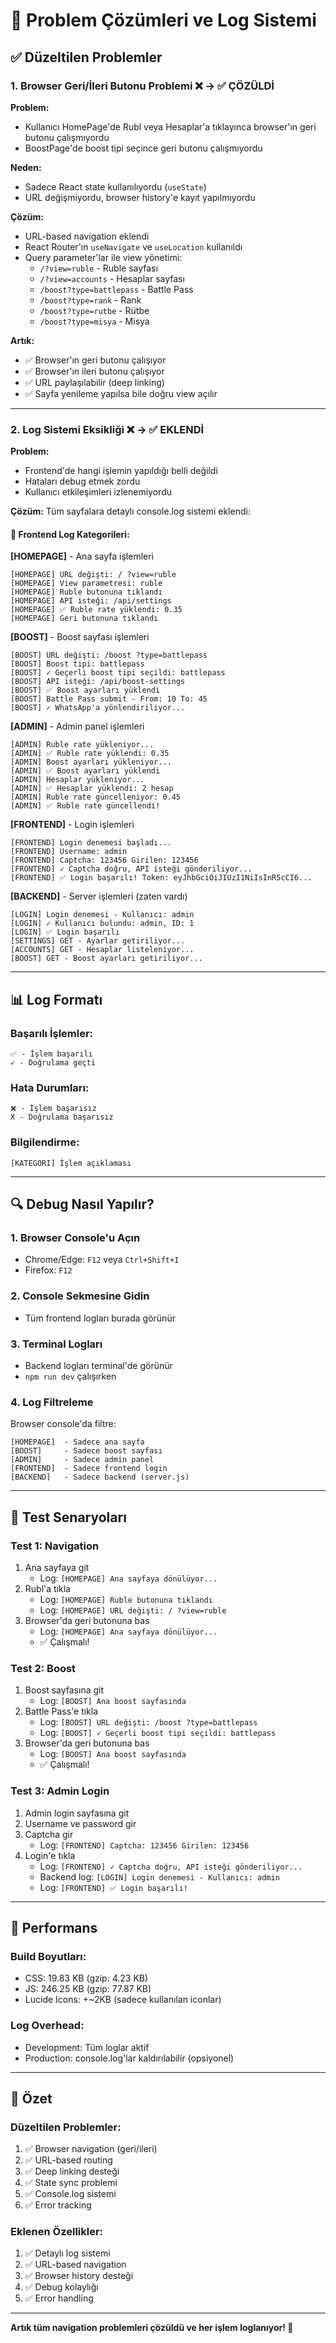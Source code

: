 # 🔧 Problem Çözümleri ve Log Sistemi

## ✅ Düzeltilen Problemler

### 1. Browser Geri/İleri Butonu Problemi ❌ → ✅ ÇÖZÜLDİ

**Problem:** 
- Kullanıcı HomePage'de Rubl veya Hesaplar'a tıklayınca browser'ın geri butonu çalışmıyordu
- BoostPage'de boost tipi seçince geri butonu çalışmıyordu

**Neden:**
- Sadece React state kullanılıyordu (`useState`)
- URL değişmiyordu, browser history'e kayıt yapılmıyordu

**Çözüm:**
- URL-based navigation eklendi
- React Router'ın `useNavigate` ve `useLocation` kullanıldı
- Query parameter'lar ile view yönetimi:
  - `/?view=ruble` - Ruble sayfası
  - `/?view=accounts` - Hesaplar sayfası
  - `/boost?type=battlepass` - Battle Pass
  - `/boost?type=rank` - Rank
  - `/boost?type=rutbe` - Rütbe
  - `/boost?type=misya` - Misya

**Artık:**
- ✅ Browser'ın geri butonu çalışıyor
- ✅ Browser'ın ileri butonu çalışıyor
- ✅ URL paylaşılabilir (deep linking)
- ✅ Sayfa yenileme yapılsa bile doğru view açılır

---

### 2. Log Sistemi Eksikliği ❌ → ✅ EKLENDİ

**Problem:**
- Frontend'de hangi işlemin yapıldığı belli değildi
- Hataları debug etmek zordu
- Kullanıcı etkileşimleri izlenemiyordu

**Çözüm:**
Tüm sayfalara detaylı console.log sistemi eklendi:

#### 📍 Frontend Log Kategorileri:

**[HOMEPAGE]** - Ana sayfa işlemleri
```
[HOMEPAGE] URL değişti: / ?view=ruble
[HOMEPAGE] View parametresi: ruble
[HOMEPAGE] Ruble butonuna tıklandı
[HOMEPAGE] API isteği: /api/settings
[HOMEPAGE] ✅ Ruble rate yüklendi: 0.35
[HOMEPAGE] Geri butonuna tıklandı
```

**[BOOST]** - Boost sayfası işlemleri
```
[BOOST] URL değişti: /boost ?type=battlepass
[BOOST] Boost tipi: battlepass
[BOOST] ✓ Geçerli boost tipi seçildi: battlepass
[BOOST] API isteği: /api/boost-settings
[BOOST] ✅ Boost ayarları yüklendi
[BOOST] Battle Pass submit - From: 10 To: 45
[BOOST] ✓ WhatsApp'a yönlendiriliyor...
```

**[ADMIN]** - Admin panel işlemleri
```
[ADMIN] Ruble rate yükleniyor...
[ADMIN] ✅ Ruble rate yüklendi: 0.35
[ADMIN] Boost ayarları yükleniyor...
[ADMIN] ✅ Boost ayarları yüklendi
[ADMIN] Hesaplar yükleniyor...
[ADMIN] ✅ Hesaplar yüklendi: 2 hesap
[ADMIN] Ruble rate güncelleniyor: 0.45
[ADMIN] ✅ Ruble rate güncellendi!
```

**[FRONTEND]** - Login işlemleri
```
[FRONTEND] Login denemesi başladı...
[FRONTEND] Username: admin
[FRONTEND] Captcha: 123456 Girilen: 123456
[FRONTEND] ✓ Captcha doğru, API isteği gönderiliyor...
[FRONTEND] ✅ Login başarılı! Token: eyJhbGciOiJIUzI1NiIsInR5cCI6...
```

**[BACKEND]** - Server işlemleri (zaten vardı)
```
[LOGIN] Login denemesi - Kullanıcı: admin
[LOGIN] ✓ Kullanıcı bulundu: admin, ID: 1
[LOGIN] ✅ Login başarılı
[SETTINGS] GET - Ayarlar getiriliyor...
[ACCOUNTS] GET - Hesaplar listeleniyor...
[BOOST] GET - Boost ayarları getiriliyor...
```

---

## 📊 Log Formatı

### Başarılı İşlemler:
```
✅ - İşlem başarılı
✓ - Doğrulama geçti
```

### Hata Durumları:
```
❌ - İşlem başarısız
X - Doğrulama başarısız
```

### Bilgilendirme:
```
[KATEGORI] İşlem açıklaması
```

---

## 🔍 Debug Nasıl Yapılır?

### 1. Browser Console'u Açın
- Chrome/Edge: `F12` veya `Ctrl+Shift+I`
- Firefox: `F12`

### 2. Console Sekmesine Gidin
- Tüm frontend logları burada görünür

### 3. Terminal Logları
- Backend logları terminal'de görünür
- `npm run dev` çalışırken

### 4. Log Filtreleme
Browser console'da filtre:
```
[HOMEPAGE]  - Sadece ana sayfa
[BOOST]     - Sadece boost sayfası
[ADMIN]     - Sadece admin panel
[FRONTEND]  - Sadece frontend login
[BACKEND]   - Sadece backend (server.js)
```

---

## 🧪 Test Senaryoları

### Test 1: Navigation
1. Ana sayfaya git
   - Log: `[HOMEPAGE] Ana sayfaya dönülüyor...`
2. Rubl'a tıkla
   - Log: `[HOMEPAGE] Ruble butonuna tıklandı`
   - Log: `[HOMEPAGE] URL değişti: / ?view=ruble`
3. Browser'da geri butonuna bas
   - Log: `[HOMEPAGE] Ana sayfaya dönülüyor...`
   - ✅ Çalışmalı!

### Test 2: Boost
1. Boost sayfasına git
   - Log: `[BOOST] Ana boost sayfasında`
2. Battle Pass'e tıkla
   - Log: `[BOOST] URL değişti: /boost ?type=battlepass`
   - Log: `[BOOST] ✓ Geçerli boost tipi seçildi: battlepass`
3. Browser'da geri butonuna bas
   - Log: `[BOOST] Ana boost sayfasında`
   - ✅ Çalışmalı!

### Test 3: Admin Login
1. Admin login sayfasına git
2. Username ve password gir
3. Captcha gir
   - Log: `[FRONTEND] Captcha: 123456 Girilen: 123456`
4. Login'e tıkla
   - Log: `[FRONTEND] ✓ Captcha doğru, API isteği gönderiliyor...`
   - Backend log: `[LOGIN] Login denemesi - Kullanıcı: admin`
   - Log: `[FRONTEND] ✅ Login başarılı!`

---

## 🚀 Performans

### Build Boyutları:
- CSS: 19.83 KB (gzip: 4.23 KB)
- JS: 246.25 KB (gzip: 77.87 KB)
- Lucide Icons: +~2KB (sadece kullanılan iconlar)

### Log Overhead:
- Development: Tüm loglar aktif
- Production: console.log'lar kaldırılabilir (opsiyonel)

---

## 📝 Özet

### Düzeltilen Problemler:
1. ✅ Browser navigation (geri/ileri)
2. ✅ URL-based routing
3. ✅ Deep linking desteği
4. ✅ State sync problemi
5. ✅ Console.log sistemi
6. ✅ Error tracking

### Eklenen Özellikler:
1. ✅ Detaylı log sistemi
2. ✅ URL-based navigation
3. ✅ Browser history desteği
4. ✅ Debug kolaylığı
5. ✅ Error handling

---

**Artık tüm navigation problemleri çözüldü ve her işlem loglanıyor! 🎉**

